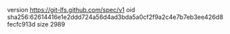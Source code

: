version https://git-lfs.github.com/spec/v1
oid sha256:62614416e1e2ddd724a56d4ad3bda5a0cf2f9a2c4e7b7eb3ee426d8fecfc913d
size 2989
